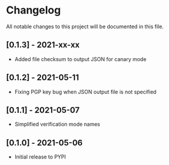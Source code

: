 # Changelog
All notable changes to this project will be documented in this file.

## [0.1.3] - 2021-xx-xx
- Added file checksum to output JSON for canary mode

## [0.1.2] - 2021-05-11
- Fixing PGP key bug when JSON output file is not specified

## [0.1.1] - 2021-05-07
- Simplified verification mode names

## [0.1.0] - 2021-05-06
- Initial release to PYPI